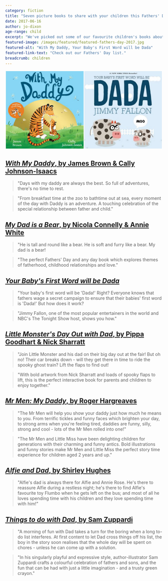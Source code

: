 ```yaml
---
category: fiction
title: "Seven picture books to share with your children this Fathers' Day"
date: 2017-06-16
author: jo-dixon
age-range: child
excerpt: "We've picked out some of our favourite children's books about dads for Fathers' Day"
featured-image: /images/featured/featured-fathers-day-2017.jpg
featured-alt: "With My Daddy, Your Baby's First Word will be Dada"
featured-link-text: "Check out our Fathers' Day list."
breadcrumb: children
---
```


![With My Daddy, Your Baby's First Word will be Dada](/images/featured/featured-fathers-day-2017.jpg)

## [<cite>With My Daddy</cite>, by James Brown & Cally Johnson-Isaacs](https://suffolk.spydus.co.uk/cgi-bin/spydus.exe/ENQ/OPAC/BIBENQ?BRN=2145762)

> "Days with my daddy are always the best. So full of adventures, there's no time to rest.

> "From breakfast time at the zoo to bathtime out at sea, every moment of the day with Daddy is an adventure. A touching celebration of the special relationship between father and child."

## [<cite>My Dad is a Bear</cite>, by Nicola Connelly & Annie White](https://suffolk.spydus.co.uk/cgi-bin/spydus.exe/ENQ/OPAC/BIBENQ?BRN=2130696)

> "He is tall and round like a bear. He is soft and furry like a bear. My dad is a bear!

> "The perfect Fathers' Day and any day book which explores themes of fatherhood, childhood relationships and love."

## [<cite>Your Baby's First Word will be Dada</cite>](https://suffolk.spydus.co.uk/cgi-bin/spydus.exe/ENQ/OPAC/BIBENQ?BRN=2141743)

> "Your baby's first word will be 'Dada!' Right? Everyone knows that fathers wage a secret campaign to ensure that their babies' first word is 'Dada!' But how does it work?

> "Jimmy Fallon, one of the most popular entertainers in the world and NBC's The Tonight Show host, shows you how."

## [<cite>Little Monster's Day Out with Dad</cite>, by Pippa Goodhart & Nick Sharratt](https://suffolk.spydus.co.uk/cgi-bin/spydus.exe/ENQ/OPAC/BIBENQ?BRN=2142360)

> "Join Little Monster and his dad on their big day out at the fair! But oh no! Their car breaks down - will they get there in time to ride the spooky ghost train? Lift the flaps to find out!

> "With bold artwork from Nick Sharratt and loads of spooky flaps to lift, this is the perfect interactive book for parents and children to enjoy together."

## [<cite>Mr Men: My Daddy</cite>, by Roger Hargreaves](https://suffolk.spydus.co.uk/cgi-bin/spydus.exe/ENQ/OPAC/BIBENQ?BRN=2190151)

> "The Mr Men will help you show your daddy just how much he means to you. From terrific tickles and funny faces which brighten your day, to strong arms when you're feeling tired, daddies are funny, silly, strong and cool - lots of the Mr Men rolled into one!"

> "The Mr Men and Little Miss have been delighting children for generations with their charming and funny antics. Bold illustrations and funny stories make Mr Men and Little Miss the perfect story time experience for children aged 2 years and up."

## [<cite>Alfie and Dad</cite>, by Shirley Hughes](https://suffolk.spydus.co.uk/cgi-bin/spydus.exe/ENQ/OPAC/BIBENQ?BRN=2137318)

> "Alfie's dad is always there for Alfie and Annie Rose. He's there to reassure Alfie during a restless night; he's there to find Alfie's favourite toy Flumbo when he gets left on the bus; and most of all he loves spending time with his children and they love spending time with him!"

## [<cite>Things to do with Dad</cite>, by Sam Zuppardi](https://suffolk.spydus.co.uk/cgi-bin/spydus.exe/ENQ/OPAC/BIBENQ?BRN=2140404)

> "A morning of fun with Dad takes a turn for the boring when a long to-do list interferes. At first content to let Dad cross things off his list, the boy in the story soon realises that the whole day will be spent on chores - unless he can come up with a solution.

> "In his singularly playful and expressive style, author-illustrator Sam Zuppardi crafts a colourful celebration of fathers and sons, and the fun that can be had with just a little imagination - and a trusty green crayon."
